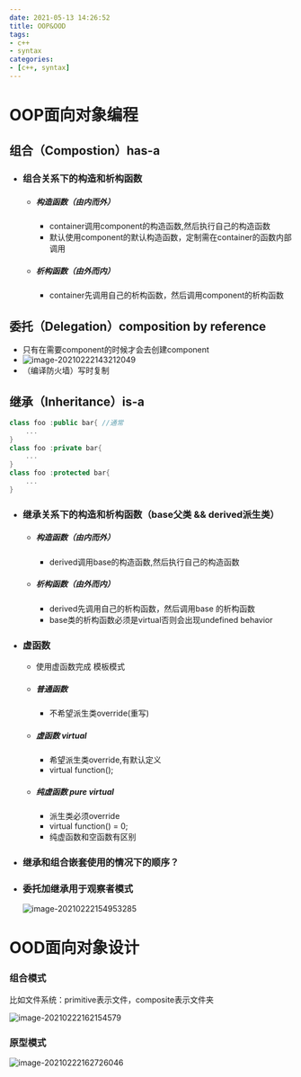 ```yaml
---
date: 2021-05-13 14:26:52
title: OOP&OOD
tags:
- c++
- syntax
categories:
- [c++, syntax]
---
```


# OOP面向对象编程

## 组合（Compostion）has-a

- ### 组合关系下的构造和析构函数

  - ##### 构造函数（由内而外）

    - container调用component的构造函数,然后执行自己的构造函数
    - 默认使用component的默认构造函数，定制需在container的函数内部调用

  - ##### 析构函数（由外而内）

    - container先调用自己的析构函数，然后调用component的析构函数

## 委托（Delegation）composition by reference

- 只有在需要component的时候才会去创建component
- ![image-20210222143212049](E:\github\notebook\c++\assets\接口.png)
- （编译防火墙）写时复制

## 继承（Inheritance）is-a

```c++
class foo :public bar{ //通常
	...
}
class foo :private bar{
	...
}
class foo :protected bar{
	...
}
```

- ### 继承关系下的构造和析构函数（base父类 && derived派生类）

  - ##### 构造函数（由内而外）

    - derived调用base的构造函数,然后执行自己的构造函数

  - ##### 析构函数（由外而内）

    - derived先调用自己的析构函数，然后调用base 的析构函数
    - base类的析构函数必须是virtual否则会出现undefined behavior

- ### 虚函数

  - 使用虚函数完成  模板模式

  - ##### 普通函数

    - 不希望派生类override(重写)

  - ##### 虚函数 virtual

    - 希望派生类override,有默认定义
    - virtual function();

  - ##### 纯虚函数 pure virtual

    - 派生类必须override
    - virtual function() = 0;
    - 纯虚函数和空函数有区别

- ### 继承和组合嵌套使用的情况下的顺序？

- ### 委托加继承用于观察者模式

  ![image-20210222154953285](E:\github\notebook\c++\assets\观察者模式.png)

# OOD面向对象设计

### 组合模式

比如文件系统：primitive表示文件，composite表示文件夹 

![image-20210222162154579](E:\github\notebook\c++\assets\组合模式.png)

### 原型模式

 ![image-20210222162726046](E:\github\notebook\c++\assets\原型模式.png)